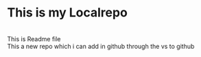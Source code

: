 # This is my Localrepo
<br>
This is Readme file 
<br>
This a new repo which i can add in github through the vs to github 
